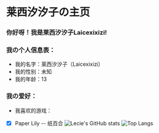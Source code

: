 # 莱西汐汐子の主页
### 你好呀！我是莱西汐汐子Laicexixizi!
### 我の个人信息表：
- 我的名字：莱西汐汐子（Laicexixizi）
- 我的性别：未知
- 我的年龄：13
### 我の爱好：
- 我喜欢的游戏：
-[x] Paper Lily -- 纸百合
![Lecie's GitHub stats](https://github-readme-stats.vercel.app/api?username=Laicexixizi)
![Top Langs](https://github-readme-stats.vercel.app/api/top-langs/?username=Laicexixizi)

